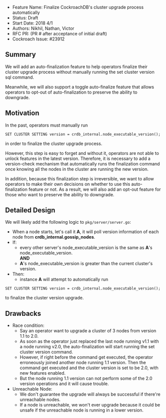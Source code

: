 - Feature Name: Finalize CockroachDB's cluster upgrade process automatically
- Status: Draft
- Start Date: 2018 4/1
- Authors: Nikhil, Nathan, Victor
- RFC PR: (PR # after acceptance of initial draft)
- Cockroach Issue: #23912

## Summary

We will add an auto-finalization feature to help operators finalize their cluster upgrade process without manually running the set cluster version sql command.

Meanwhile, we will also support a toggle auto-finalize feature that allows operators to opt-out of auto-finalization to preserve the ability to downgrade.


## Motivation
In the past, operators must manually run
```
SET CLUSTER SETTING version = crdb_internal.node_executable_version();
```
in order to finalize the cluster upgrade process.

However, this step is easy to forget and without it, operators are not able to unlock features in the latest version. Therefore, it is necessary to add a version-check mechanism that automatically runs the finalization command once knowing all the nodes in the cluster are running the new version.

In addition, because this finalization step is irreversible, we want to allow operators to make their own decisions on whether to use this auto-finalization feature or not. As a result, we will also add an opt-out feature for those who want to preserve the ability to downgrade.

## Detailed Design

We will likely add the following logic to `pkg/server/server.go`:

- When a node starts, let's call it <b>A</b>, it will poll version information of each node from <b>crdb\_internal.gossip\_nodes</b>.
- If:
   - every other server's node\_executable\_version is the same as <b>A</b>'s node\_executable\_version.
 <br><b>AND</b><br>
   - <b>A</b>'s node\_executable\_version is greater than the current cluster's version.
- Then:
   - instance <b>A</b> will attempt to automatically run
```
SET CLUSTER SETTING version = crdb_internal.node_executable_version();
```
to finalize the cluster version upgrade.

## Drawbacks
- Race condition:
  - Say an operator want to upgrade a cluster of 3 nodes from version 1.1 to 2.0.
  - As soon as the operator just replaced the last node running v1.1 with a node running v2.0, the auto-finalization will start running the set cluster version command.
  - However, if right before the command get executed, the operator erroneously joined another node running 1.1 version. Then the command get executed and the cluster version is set to be 2.0, with new features enabled.
  - But the node running 1.1 version can not perform some of the 2.0 version operations and it will cause trouble.
- Unreachable Node:
  - We don't guarantee the upgrade will always be successful if there're unreachable nodes.
  - If a node is unreachable, we won't ever upgrade because it could be unsafe if the unreachable node is running in a lower version.
